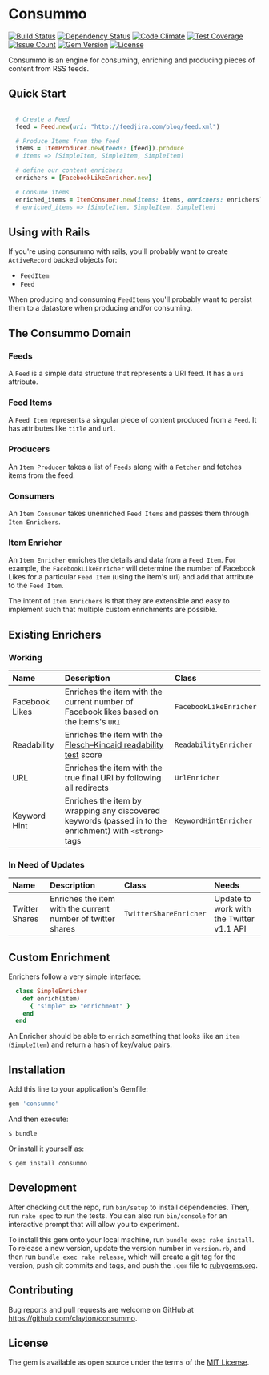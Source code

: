 # Consummo

[![Build Status](http://img.shields.io/travis/clayton/consummo.svg?style=flat-square)](https://travis-ci.org/clayton/consummo)
[![Dependency Status](http://img.shields.io/gemnasium/clayton/consummo.svg?style=flat-square)](https://gemnasium.com/clayton/consummo)
[![Code Climate](http://img.shields.io/codeclimate/github/clayton/consummo.svg?style=flat-square)](https://codeclimate.com/github/clayton/consummo)
[![Test Coverage](https://codeclimate.com/github/clayton/consummo/badges/coverage.svg)](https://codeclimate.com/github/clayton/consummo/coverage)
[![Issue Count](https://codeclimate.com/github/clayton/consummo/badges/issue_count.svg)](https://codeclimate.com/github/clayton/consummo)
[![Gem Version](http://img.shields.io/gem/v/consummo.svg?style=flat-square)](https://rubygems.org/gems/consummo)
[![License](http://img.shields.io/:license-mit-blue.svg?style=flat-square)](http://clayton.mit-license.org)

Consummo is an engine for consuming, enriching and producing pieces of content from RSS feeds.

## Quick Start

```ruby

  # Create a Feed
  feed = Feed.new(uri: "http://feedjira.com/blog/feed.xml")

  # Produce Items from the feed
  items = ItemProducer.new(feeds: [feed]).produce
  # items => [SimpleItem, SimpleItem, SimpleItem]

  # define our content enrichers
  enrichers = [FacebookLikeEnricher.new]

  # Consume items
  enriched_items = ItemConsumer.new(items: items, enrichers: enrichers).consume
  # enriched_items => [SimpleItem, SimpleItem, SimpleItem]

```

## Using with Rails

If you're using consummo with rails, you'll probably want to create `ActiveRecord` backed objects for:

- `FeedItem`
- `Feed`

When producing and consuming `FeedItems` you'll probably want to persist them to a datastore when producing and/or consuming.

## The Consummo Domain

### Feeds
A `Feed` is a simple data structure that represents a URI feed. It has a `uri` attribute.

### Feed Items
A `Feed Item` represents a singular piece of content produced from a `Feed`. It has attributes like `title` and `url`.

### Producers
An `Item Producer` takes a list of `Feeds` along with a `Fetcher` and fetches items from the feed.

### Consumers
An `Item Consumer` takes unenriched `Feed Items` and passes them through `Item Enrichers`.

### Item Enricher
An `Item Enricher` enriches the details and data from a `Feed Item`. For example, the `FacebookLikeEnricher` will determine the number of Facebook Likes for a particular `Feed Item` (using the item's url) and add that attribute to the `Feed Item`.

The intent of `Item Enrichers` is that they are extensible and easy to implement such that multiple custom enrichments are possible.

## Existing Enrichers

### Working

| Name           | Description                                                                                                                        | Class                  |
|:---------------|:-----------------------------------------------------------------------------------------------------------------------------------|:-----------------------|
| Facebook Likes | Enriches the item with the current number of Facebook likes based on the items's `URI`                                             | `FacebookLikeEnricher` |
| Readability    | Enriches the item with the [Flesch–Kincaid readability test](https://en.wikipedia.org/wiki/Flesch–Kincaid_readability_tests) score | `ReadabilityEnricher`  |
| URL            | Enriches the item with the true final URI by following all redirects                                                               | `UrlEnricher`          |
| Keyword Hint   | Enriches the item by wrapping any discovered keywords (passed in to the enrichment) with `<strong>` tags                           | `KeywordHintEnricher`  |

### In Need of Updates

| Name           | Description                                                 | Class                  | Needs                                    |
|:---------------|:------------------------------------------------------------|:-----------------------|:-----------------------------------------|
| Twitter Shares | Enriches the item with the current number of twitter shares | `TwitterShareEnricher` | Update to work with the Twitter v1.1 API |

## Custom Enrichment

Enrichers follow a very simple interface:

```ruby
  class SimpleEnricher
    def enrich(item)
      { "simple" => "enrichment" }
    end
  end
```

An Enricher should be able to `enrich` something that looks like an `item` (`SimpleItem`) and return a hash of key/value pairs.

## Installation
Add this line to your application's Gemfile:

```ruby
gem 'consummo'
```

And then execute:

    $ bundle

Or install it yourself as:

    $ gem install consummo

## Development

After checking out the repo, run `bin/setup` to install dependencies. Then, run `rake spec` to run the tests. You can also run `bin/console` for an interactive prompt that will allow you to experiment.

To install this gem onto your local machine, run `bundle exec rake install`. To release a new version, update the version number in `version.rb`, and then run `bundle exec rake release`, which will create a git tag for the version, push git commits and tags, and push the `.gem` file to [rubygems.org](https://rubygems.org).

## Contributing

Bug reports and pull requests are welcome on GitHub at https://github.com/clayton/consummo.


## License

The gem is available as open source under the terms of the [MIT License](http://opensource.org/licenses/MIT).

